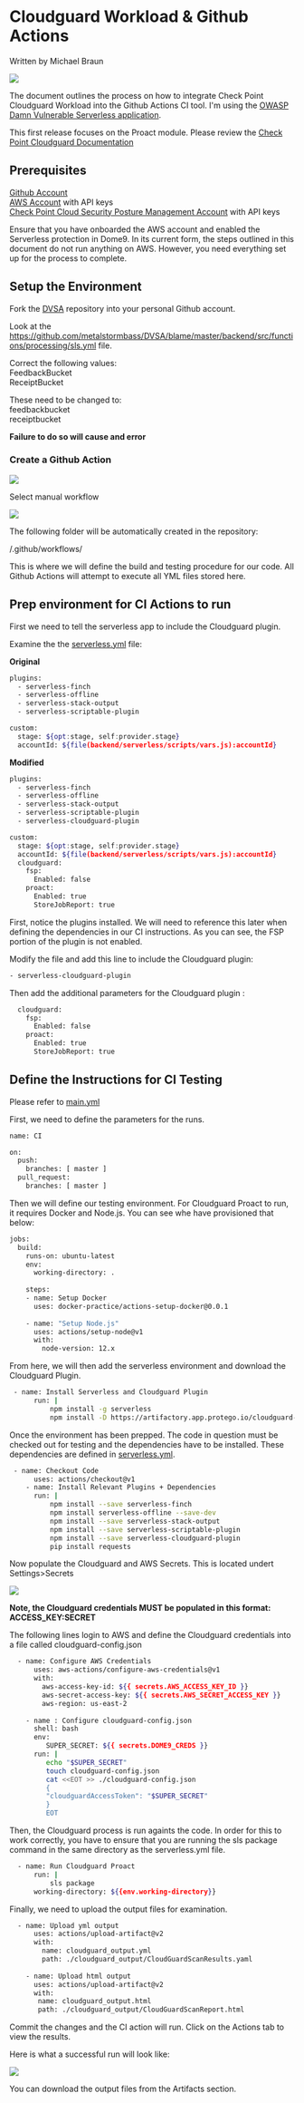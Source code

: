 # Cloudguard Workload & Github Actions
Written by Michael Braun

<p align="left">
    <img src="https://img.shields.io/badge/Version-1.0.0-red" />
</p>    

The document outlines the process on how to integrate Check Point Cloudguard Workload into the Github Actions CI tool. I'm using the [OWASP Damn Vulnerable Serverless application](https://github.com/OWASP/DVSA).


This first release focuses on the Proact module. Please review the [Check Point Cloudguard Documentation](https://sc1.checkpoint.com/documents/CloudGuard_Dome9/Documentation/Serverless/Serverless.htm?tocpath=Serverless%7C_____0)

## Prerequisites
[Github Account](https://github.com) <br>
[AWS Account](https://aws.amazon.com) with API keys <br>
[Check Point Cloud Security Posture Management Account](https://dome9.com/) with API keys<bt>

Ensure that you have onboarded the AWS account and enabled the Serverless protection in Dome9. In its current form, the steps outlined in this document do not run anything on AWS. However, you need everything set up for the process to complete.

## Setup the Environment
Fork the [DVSA](https://github.com/OWASP/DVSA) repository into your personal Github account. 

Look at the https://github.com/metalstormbass/DVSA/blame/master/backend/src/functions/processing/sls.yml file. <br>

Correct the following values:<br>
FeedbackBucket<br>
ReceiptBucket<br>

These need to be changed to: <br>
feedbackbucket<br>
receiptbucket<br>

<b> Failure to do so will cause and error</b>    

### Create a Github Action

![](action.PNG)

Select manual workflow

![](mworkflow.PNG)

The following folder will be automatically created in the repository:

/.github/workflows/

This is where we will define the build and testing procedure for our code. All Github Actions will attempt to execute all YML files stored here.
 
## Prep environment for CI Actions to run
First we need to tell the serverless app to include the Cloudguard plugin. 

Examine the the [serverless.yml](../serverless.yml) file:

<b>Original</b>
```bash
plugins:
  - serverless-finch
  - serverless-offline
  - serverless-stack-output
  - serverless-scriptable-plugin

custom:
  stage: ${opt:stage, self:provider.stage}
  accountId: ${file(backend/serverless/scripts/vars.js):accountId}
  ```
  
<b>Modified</B>
```bash
plugins:
  - serverless-finch
  - serverless-offline
  - serverless-stack-output
  - serverless-scriptable-plugin
  - serverless-cloudguard-plugin

custom:
  stage: ${opt:stage, self:provider.stage}
  accountId: ${file(backend/serverless/scripts/vars.js):accountId}
  cloudguard:
    fsp:
      Enabled: false
    proact:
      Enabled: true
      StoreJobReport: true
```

First, notice the plugins installed. We will need to reference this later when defining the dependencies in our CI instructions. As you can see, the FSP portion of the plugin is not enabled.

Modify the file and add this line to include the Cloudguard plugin:
```bash
- serverless-cloudguard-plugin
```

Then add the additional parameters for the Cloudguard plugin :

```bash
  cloudguard:
    fsp:
      Enabled: false
    proact:
      Enabled: true
      StoreJobReport: true
```

## Define the Instructions for CI Testing

Please refer to  [main.yml](../.github/actions/main.yml)

First, we need to define the parameters for the runs.
```bash
name: CI

on:
  push:
    branches: [ master ]
  pull_request:
    branches: [ master ]
```

Then we will define our testing environment. For Cloudguard Proact to run, it requires Docker and Node.js. You can see whe have provisioned that below:

```bash
jobs:
  build: 
    runs-on: ubuntu-latest
    env:
      working-directory: . 
    
    steps:
    - name: Setup Docker
      uses: docker-practice/actions-setup-docker@0.0.1
     
    - name: "Setup Node.js"
      uses: actions/setup-node@v1
      with:
        node-version: 12.x
```        

From here, we will then add the serverless environment and download the Cloudguard Plugin.

```bash
 - name: Install Serverless and Cloudguard Plugin
      run: |
          npm install -g serverless 
          npm install -D https://artifactory.app.protego.io/cloudguard-serverless-plugin.tgz
```

Once the environment has been prepped. The code in question must be checked out for testing and the dependencies have to be installed. These dependencies are defined in [serverless.yml](/../serverless.yml).

```bash
 - name: Checkout Code
      uses: actions/checkout@v1
    - name: Install Relevant Plugins + Dependencies
      run: |
          npm install --save serverless-finch
          npm install serverless-offline --save-dev
          npm install --save serverless-stack-output
          npm install --save serverless-scriptable-plugin
          npm install --save serverless-cloudguard-plugin
          pip install requests
```

Now populate the Cloudguard and AWS Secrets. This is located undert Settings>Secrets

![](secrets.PNG)

<b>Note, the Cloudguard credentials MUST be populated in this format: ACCESS_KEY:SECRET</b>

The following lines login to AWS and define the Cloudguard credentials into a file called cloudguard-config.json

```bash
  - name: Configure AWS Credentials
      uses: aws-actions/configure-aws-credentials@v1
      with:
        aws-access-key-id: ${{ secrets.AWS_ACCESS_KEY_ID }}
        aws-secret-access-key: ${{ secrets.AWS_SECRET_ACCESS_KEY }}
        aws-region: us-east-2  
     
    - name : Configure cloudguard-config.json
      shell: bash
      env:
         SUPER_SECRET: ${{ secrets.DOME9_CREDS }}
      run: |
         echo "$SUPER_SECRET"
         touch cloudguard-config.json
         cat <<EOT >> ./cloudguard-config.json
         {
         "cloudguardAccessToken": "$SUPER_SECRET"
         }
         EOT
```

Then, the Cloudguard process is run againts the code. In order for this to work correctly, you have to ensure that you are running the sls package command in the same directory as the serverless.yml file.

```bash
  - name: Run Cloudguard Proact 
      run: |
          sls package
      working-directory: ${{env.working-directory}}
```

Finally, we need to upload the output files for examination.

```bash
  - name: Upload yml output
      uses: actions/upload-artifact@v2
      with:
        name: cloudguard_output.yml
        path: ./cloudguard_output/CloudGuardScanResults.yaml
   
    - name: Upload html output
      uses: actions/upload-artifact@v2
      with:
       name: cloudguard_output.html
       path: ./cloudguard_output/CloudGuardScanReport.html
```

Commit the changes and the CI action will run. Click on the Actions tab to view the results. 

Here is what a successful run will look like:

![](success.PNG)

You can download the output files from the Artifacts section.
